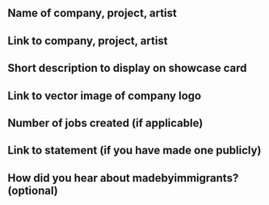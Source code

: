 ## Name of company, project, artist

## Link to company, project, artist

## Short description to display on showcase card

## Link to vector image of company logo

## Number of jobs created (if applicable)

## Link to statement (if you have made one publicly)

## How did you hear about madebyimmigrants? (optional)
